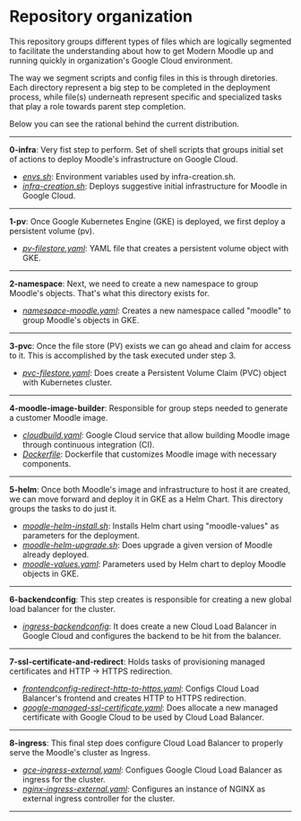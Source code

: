 # Repository organization

This repository groups different types of files which are logically segmented to facilitate the understanding about how to get Modern Moodle up and running quickly in organization's Google Cloud environment.

The way we segment scripts and config files in this is through diretories. Each directory represent a big step to be completed in the deployment process, while file(s) underneath represent specific and specialized tasks that play a role towards parent step completion.

Below you can see the rational behind the current distribution.

---
**0-infra**: Very fist step to perform. Set of shell scripts that groups initial set of actions to deploy Moodle's infrastructure on Google Cloud.
  * *[envs.sh](../0-infra/envs.sh)*: Environment variables used by infra-creation.sh.
  * *[infra-creation.sh](../0-infra/infra-creation.sh)*: Deploys suggestive initial infrastructure for Moodle in Google Cloud.
---
**1-pv**: Once Google Kubernetes Engine (GKE) is deployed, we first deploy a persistent volume (pv). 
  * *[pv-filestore.yaml](../1-pv/pv-filestore.yaml)*: YAML file that creates a persistent volume object with GKE.
---
**2-namespace**: Next, we need to create a new namespace to group Moodle's objects. That's what this directory exists for.
* *[namespace-moodle.yaml](../2-namespace/namespace-moodle.yaml)*: Creates a new namespace called "moodle" to group Moodle's objects in GKE.
---
**3-pvc**: Once the file store (PV) exists we can go ahead and claim for access to it. This is accomplished by the task executed under step 3.
* *[pvc-filestore.yaml](../3-pvc/pvc-filestore.yaml)*: Does create a Persistent Volume Claim (PVC) object with Kubernetes cluster.
---
**4-moodle-image-builder**: Responsible for group steps needed to generate a customer Moodle image.
* *[cloudbuild.yaml](../4-moodle-image-builder/cloudbuild.yaml)*: Google Cloud service that allow building Moodle image through continuous integration (CI). 
* *[Dockerfile](../4-moodle-image-builder/Dockerfile)*: Dockerfile that customizes Moodle image with necessary components.
---
**5-helm**: Once both Moodle's image and infrastructure to host it are created, we can move forward and deploy it in GKE as a Helm Chart. This directory groups the tasks to do just it.
* *[moodle-helm-install.sh](../5-helm/moodle-helm-install.sh)*: Installs Helm chart using "moodle-values" as parameters for the deployment.
* *[moodle-helm-upgrade.sh](../5-helm/moodle-helm-upgrade.sh)*: Does upgrade a given version of Moodle already deployed.
* *[moodle-values.yaml](../5-helm/moodle-values.yaml)*: Parameters used by Helm chart to deploy Moodle objects in GKE.
---
**6-backendconfig**: This step creates is responsible for creating a new global load balancer for the cluster.
* *[ingress-backendconfig](../6-backendconfig/ingress-backendconfig.yaml)*: It does create a new Cloud Load Balancer in Google Cloud and configures the backend to be hit from the balancer.
---
**7-ssl-certificate-and-redirect**: Holds tasks of provisioning managed certificates and HTTP -> HTTPS redirection.
* *[frontendconfig-redirect-http-to-https.yaml](../7-ssl-certificate-and-redirect/frontendconfig-redirect-http-to-https.yaml)*: Configs Cloud Load Balancer's frontend and creates HTTP to HTTPS redirection.
* *[google-managed-ssl-certificate.yaml](../7-ssl-certificate-and-redirect/google-managed-ssl-certificate.yaml)*: Does allocate a new managed certificate with Google Cloud to be used by Cloud Load Balancer.
---
**8-ingress**: This final step does configure Cloud Load Balancer to properly serve the Moodle's cluster as Ingress.
* *[gce-ingress-external.yaml](../8-ingress/gce-ingress-external.yaml)*: Configues Google Cloud Load Balancer as ingress for the cluster.
* *[nginx-ingress-external.yaml](../8-ingress/nginx-ingress-external.yaml)*: Configures an instance of NGINX as external ingress controller for the cluster.
---